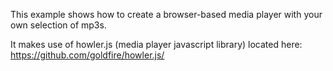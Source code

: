 This example shows how to create a browser-based media player with your own selection of mp3s.

It makes use of howler.js (media player javascript library) located here: https://github.com/goldfire/howler.js/
